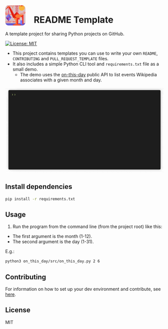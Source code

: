 <!-- Update this link with your own project logo -->
# <img src="https://raw.githubusercontent.com/Cutwell/readme-template/main/logo.png" style="width:64px;padding-right:20px;margin-bottom:-8px;"> README Template
 A template project for sharing Python projects on GitHub.

<!-- Find new badges at https://shields.io/badges -->
[![License: MIT](https://img.shields.io/badge/License-MIT-yellow.svg)](https://opensource.org/licenses/MIT)

- This project contains templates you can use to write your own `README`, `CONTRIBUTING` and `PULL_REQUEST_TEMPLATE` files.
- It also includes a simple Python CLI tool and `requirements.txt` file as a small demo.
	- The demo uses the [on-this-day](https://byabbe.se/on-this-day/#) public API to list events Wikipedia associates with a given month and day.

[![Demo of the "on this day" app in the terminal. The user asks for events that have occured on the 6th of February and the program outputs a list from Wikipedia.](on_this_day.gif)](https://github.com/faressoft/terminalizer)

## Install dependencies

```bash
pip install -r requirements.txt
```

## Usage

1. Run the program from the command line (from the project root) like this:

- The first argument is the month (1-12).
- The second argument is the day (1-31).

E.g.:

```sh
python3 on_this_day/src/on_this_day.py 2 6
```

## Contributing

<!-- Remember to update the links in the `.github/CONTRIBUTING.md` file from `Cutwell/readme-template` to your own username and repository. -->

For information on how to set up your dev environment and contribute, see [here](.github/CONTRIBUTING.md).

## License

MIT

